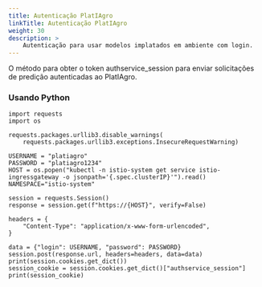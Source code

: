 ```yaml
---
title: Autenticação PlatIAgro
linkTitle: Autenticação PlatIAgro
weight: 30
description: >
    Autenticação para usar modelos implatados em ambiente com login.
---
```


O método para obter o token authservice_session para enviar solicitações de predição autenticadas ao PlatIAgro.

### Usando Python

```
import requests
import os

requests.packages.urllib3.disable_warnings(
    requests.packages.urllib3.exceptions.InsecureRequestWarning)

USERNAME = "platiagro"
PASSWORD = "platiagro1234"
HOST = os.popen("kubectl -n istio-system get service istio-ingressgateway -o jsonpath='{.spec.clusterIP}'").read()
NAMESPACE="istio-system"

session = requests.Session()
response = session.get(f"https://{HOST}", verify=False)

headers = {
    "Content-Type": "application/x-www-form-urlencoded",
}

data = {"login": USERNAME, "password": PASSWORD}
session.post(response.url, headers=headers, data=data)
print(session.cookies.get_dict())
session_cookie = session.cookies.get_dict()["authservice_session"]
print(session_cookie)
```
